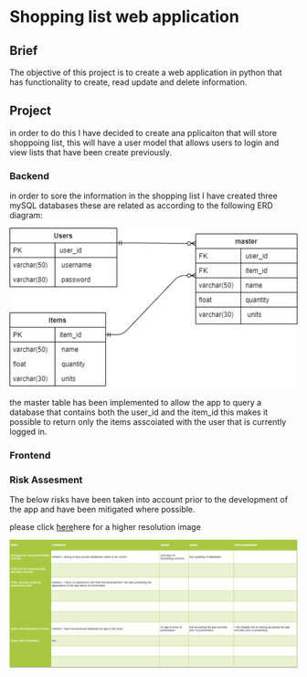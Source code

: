 # Shopping list web application

## Brief
The objective of this project is to create a web application in python that has functionality to create, read update and delete information.

## Project
in order to do this I have decided to create ana pplicaiton that will store shoppoing list, this will have a user model that allows users to login and view lists that have been create previously.

### Backend
in order to sore the information in the shopping list I have created three mySQL databases these are related as according to the following ERD diagram:

![ERD](images/ERD_diagram.draw.io.png)

the master table has been implemented to allow the app to query a database that contains both the user_id and the item_id this makes it possible to return only the items asscoiated with the user that is currently logged in.

### Frontend



### Risk Assesment 

The below risks have been taken into account prior to the development of the app and have been mitigated where possible.

please click [here](https://github.com/MattCrutchley/shoppinglist/tree/master/images/Risk_assesment.png)here for a higher resolution image

![Risk assesment](images/Risk_assesment.png)

